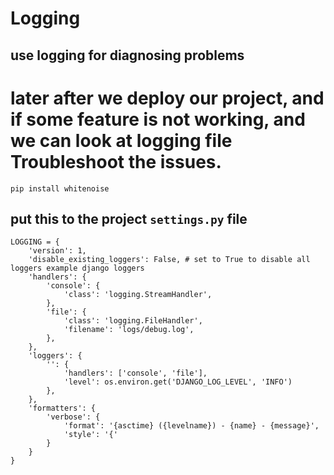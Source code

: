 # Logging
## use logging for diagnosing problems
# later after we deploy our project, and if some feature is not working, and we can look at logging file Troubleshoot the issues.

```
pip install whitenoise
```
## put this to the project `settings.py` file

```
LOGGING = {
    'version': 1,
    'disable_existing_loggers': False, # set to True to disable all loggers example django loggers
    'handlers': {
        'console': {
            'class': 'logging.StreamHandler',
        },
        'file': {
            'class': 'logging.FileHandler',
            'filename': 'logs/debug.log',
        },
    },
    'loggers': {
        '': {
            'handlers': ['console', 'file'],
            'level': os.environ.get('DJANGO_LOG_LEVEL', 'INFO')
        },
    },
    'formatters': {
        'verbose': {
            'format': '{asctime} ({levelname}) - {name} - {message}',
            'style': '{'
        }
    }
}
```